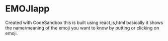 # EMOJIapp
Created with CodeSandbox
this is built using react,js,html basically it shows the name/meaning of the emoji you want to know by putting or clicking on emoji.
